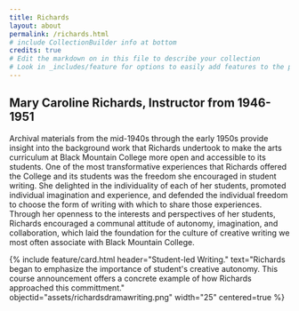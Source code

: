 ```yaml
---
title: Richards
layout: about
permalink: /richards.html
# include CollectionBuilder info at bottom
credits: true
# Edit the markdown on in this file to describe your collection
# Look in _includes/feature for options to easily add features to the page
---
```


## Mary Caroline Richards, Instructor from 1946-1951
Archival materials from the mid-1940s through the early 1950s provide insight into the background work that Richards undertook to make the arts curriculum at Black Mountain College more open and accessible to its students. One of the most transformative experiences that Richards offered the College and its students was the freedom she encouraged in student writing. She delighted in the individuality of each of her students, promoted individual imagination and experience, and defended the individual freedom to choose the form of writing with which to share those experiences. Through her openness to the interests and perspectives of her students, Richards encouraged a communal attitude of autonomy, imagination, and collaboration, which laid the foundation for the culture of creative writing we most often associate with Black Mountain College. 

{% include feature/card.html header="Student-led Writing." text="Richards began to emphasize the importance of student's creative autonomy. This course announcement offers a concrete example of how Richards approached this committment." objectid="assets/richardsdramawriting.png" width="25" centered=true %}
